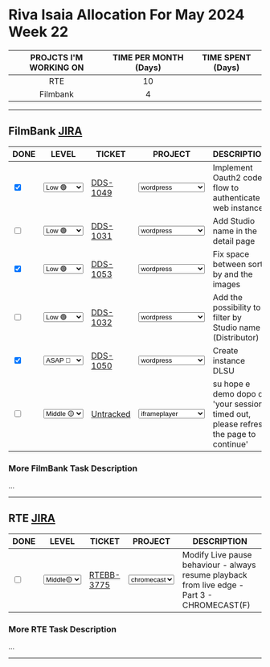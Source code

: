 # Riva Isaia Allocation For May 2024 Week 22

| PROJCTS I'M WORKING ON | TIME PER MONTH (Days) | TIME SPENT (Days) |
| :--------------------: | :-------------------: | :---------------: |
|          RTE           |          10           |                   |
|        Filmbank        |           4           |                   |

---

## FilmBank [JIRA](https://fincons.atlassian.net/jira/software/projects/DDS/boards/9/timeline)

<table class="todo">
<thead>
  <tr>
    <th>DONE</th>
    <th>LEVEL</th>
    <th>TICKET</th>
    <th>PROJECT</th>
    <th>DESCRIPTION</th>
  </tr>
</thead>
<tbody>
  <tr>
    <td class="DONE"><input type="checkbox" checked id="3422a9"></td>
    <td class="LEVEL"><select id="19d3e9"><option value="1" selected="selected">Low 🟢</option><option value="2">Middle 🟡</option><option value="3">ASAP 🔴</option></select></td>
    <td class="TICKET"><a href="https://fincons.atlassian.net/browse/DDS-1049">DDS-1049</a></td>
    <td class="PROJECT"><select id="6670da"><option value="1" >iframeplayer</option><option value="2" selected="selected">wordpress</option><option value="3" >adminportal</option><option value="4" >downloadmanager</option></select></td>
    <td class="DESCRIPTION">Implement Oauth2 code flow to authenticate web instance</td>
  </tr>
  <tr>
    <td class="DONE"><input type="checkbox" unchecked id="40d19f"></td>
    <td class="LEVEL"><select id="2a76aa"><option value="1" selected="selected">Low 🟢</option><option value="2">Middle 🟡</option><option value="3">ASAP 🔴</option></select></td>
    <td class="TICKET"><a href="https://fincons.atlassian.net/browse/DDS-1031">DDS-1031</a></td>
    <td class="PROJECT"><select id="e2554f"><option value="1" >iframeplayer</option><option value="2" selected="selected">wordpress</option><option value="3" >adminportal</option><option value="4" >downloadmanager</option></select></td>
    <td class="DESCRIPTION">Add Studio name in the detail page</td>
  </tr>
  <tr>
    <td class="DONE"><input type="checkbox" checked id="041e00"></td>
    <td class="LEVEL"><select id="6ecb55"><option value="1" selected="selected">Low 🟢</option><option value="2">Middle 🟡</option><option value="3">ASAP 🔴</option></select></td>
    <td class="TICKET"><a href="https://fincons.atlassian.net/browse/DDS-1053">DDS-1053</a></td>
    <td class="PROJECT"><select id="4fd102"><option value="1">iframeplayer</option><option value="2" selected="selected">wordpress</option><option value="3">adminportal</option><option value="4">downloadmanager</option></select></td>
    <td class="DESCRIPTION">Fix space between sort by and the images</td>
  </tr>
  <tr>
    <td class="DONE"><input type="checkbox" unchecked id="2dafb7"></td>
    <td class="LEVEL"><select id="6f2484"><option value="1" selected="selected">Low 🟢</option><option value="2">Middle 🟡</option><option value="3">ASAP 🔴</option></select></td>
    <td class="TICKET"><a href="https://fincons.atlassian.net/browse/DDS-1032">DDS-1032</a></td>
    <td class="PROJECT"><select id="1c6763"><option value="1">iframeplayer</option><option value="2" selected="selected">wordpress</option><option value="3">adminportal</option><option value="4">downloadmanager</option></select></td>
    <td class="DESCRIPTION">Add the possibility to filter by Studio name (Distributor)</td>
  </tr>
<tr>
    <td class="DONE"><input type="checkbox" checked id="e3f71d"></td>
    <td class="LEVEL"><select id="e685d8"><option value="1" >Low 🟢</option><option value="2" >Middle 🟡</option><option value="3" selected="selected">ASAP 🔴</option></select></td>
    <td class="TICKET"><a href="https://fincons.atlassian.net/browse/DDS-1050">DDS-1050</a></td>
    <td class="PROJECT"><select id="98508d"><option value="1" >iframeplayer</option><option value="2" selected="selected">wordpress</option><option value="3" >adminportal</option><option value="4" >downloadmanager</option></select></td>
    <td class="DESCRIPTION">Create instance DLSU</td>
  </tr>
  <tr>
    <td class="DONE"><input type="checkbox" unchecked id="c6232a"></td>
    <td class="LEVEL"><select id="dec478"><option value="1" >Low 🟢</option><option value="2" selected="selected">Middle 🟡</option><option value="3" >ASAP 🔴</option></select></td>
    <td class="TICKET"><a href="">Untracked</a></td>
    <td class="PROJECT"><select id="a913b4"><option value="1" selected="selected">iframeplayer</option><option value="2" >wordpress</option><option value="3" >adminportal</option><option value="4" >downloadmanager</option></select></td>
    <td class="DESCRIPTION">su hope e demo dopo qr 'your session timed out, please refresh the page to continue'</td>
  </tr>
</tbody>
</table>

### More FilmBank Task Description

...

---

## RTE [JIRA](https://ott-jira.finconsgroup.com/secure/RapidBoard.jspa?rapidView=1&projectKey=RTEBB&view=planning.nodetail&quickFilter=1)

<table class="todo">
<thead>
  <tr>
    <th>DONE</th>
    <th>LEVEL</th>
    <th>TICKET</th>
    <th>PROJECT</th>
    <th>DESCRIPTION</th>
  </tr>
</thead>
<tbody>
  <tr>
    <td class="DONE"><input type="checkbox" unchecked id="226a06"></td>
    <td class="LEVEL"><select id="bb7219"><option value="1" >Low 🟢</option><option value="2" selected="selected">Middle🟡</option><option value="3" >ASAP 🔴</option></select></td>
    <td class="TICKET"><a href="https://ott-jira.finconsgroup.com/browse/RTEBB-3775">RTEBB-3775</a></td>
    <td class="PROJECT"><select id="60b959"><option value="1" >web</option><option value="2" selected="selected">chromecast</option></select></td>
    <td class="DESCRIPTION">Modify Live pause behaviour - always resume playback from live edge - Part 3 - CHROMECAST(F)</td>
  </tr>
</tbody>
</table>

### More RTE Task Description

...

---
